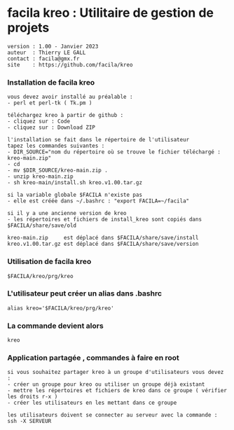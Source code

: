 # facila kreo : Utilitaire de gestion de projets
    
    version : 1.00 - Janvier 2023
    auteur  : Thierry LE GALL 
    contact : facila@gmx.fr
    site    : https://github.com/facila/kreo

### Installation de facila kreo
```
vous devez avoir installé au préalable :
- perl et perl-tk ( Tk.pm )

téléchargez kreo à partir de github :
- cliquez sur : Code
- cliquez sur : Download ZIP

l'installation se fait dans le répertoire de l'utilisateur
tapez les commandes suivantes :
- DIR_SOURCE="nom du répertoire où se trouve le fichier téléchargé : kreo-main.zip"
- cd
- mv $DIR_SOURCE/kreo-main.zip .
- unzip kreo-main.zip
- sh kreo-main/install.sh kreo.v1.00.tar.gz

si la variable globale $FACILA n'existe pas
- elle est créée dans ~/.bashrc : "export FACILA=~/facila"

si il y a une ancienne version de kreo
- les répertoires et fichiers de install_kreo sont copiés dans $FACILA/share/save/old

kreo-main.zip     est déplacé dans $FACILA/share/save/install
kreo.v1.00.tar.gz est déplacé dans $FACILA/share/save/version
```

### Utilisation de facila kreo
```
$FACILA/kreo/prg/kreo
```
### L'utilisateur peut créer un alias dans .bashrc
```
alias kreo='$FACILA/kreo/prg/kreo'
```
### La commande devient alors
```
kreo
```
### Application partagée , commandes à faire en root
```
si vous souhaitez partager kreo à un groupe d'utilisateurs vous devez :
- créer un groupe pour kreo ou utiliser un groupe déjà existant
- mettre les répertoires et fichiers de kreo dans ce groupe ( vérifier les droits r-x )
- créer les utilisateurs en les mettant dans ce groupe

les utilisateurs doivent se connecter au serveur avec la commande : ssh -X SERVEUR
```
